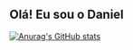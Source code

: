 ## Olá! Eu sou o Daniel

[![Anurag's GitHub stats](https://github-readme-stats.vercel.app/api?username=DanielCs1609)](https://github.com/DanielCs1609/github-readme-stats?theme=prussian)
